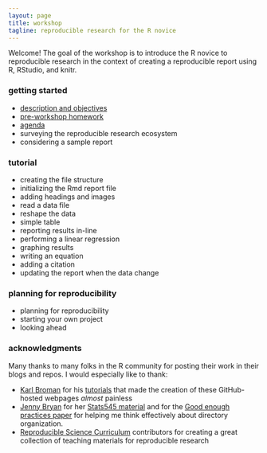 ```yaml
---
layout: page
title: workshop
tagline: reproducible research for the R novice
---
```


Welcome! The goal of the workshop is to introduce the R novice to reproducible research in the context of creating a reproducible report using R, RStudio, and knitr.  



### getting started

- [description and objectives](pages/001_goals.html)
- [pre-workshop homework](pages/002_pre-hw.html) 
- [agenda](pages/003_agenda.html) 
- surveying the reproducible research ecosystem 
- considering a sample report 



### tutorial 

- creating the file structure 
- initializing the Rmd report file 
- adding headings and images 
- read a data file 
- reshape the data 
- simple table 
- reporting results in-line 
- performing a linear regression 
- graphing results 
- writing an equation 
- adding a citation 
- updating the report when the data change 



### planning for reproducibility 

- planning for reproducibility 
- starting your own project 
- looking ahead 



### acknowledgments 

Many thanks to many folks in the R community for posting their work in their blogs and repos. I would especially like to thank: 

- [Karl Broman](http://kbroman.org) for his  [tutorials](http://kbroman.org/pages/tutorials.html) that made the creation of these GitHub-hosted webpages *almost* painless 
- [Jenny Bryan](https://github.com/jennybc) for her [Stats545 material](http://stat545.com/) and for the
[Good enough practices  paper](https://swcarpentry.github.io/good-enough-practices-in-scientific-computing/) for helping me think effectively about directory organization.  
- [Reproducible Science  Curriculum](https://github.com/Reproducible-Science-Curriculum) contributors for creating a great collection of teaching materials for reproducible research  
